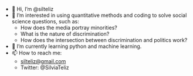 - 👋 Hi, I’m @silteliz
- 👀 I’m interested in using quantitative methods and coding to solve social science questions, such as:
  - How does the media portray minorities?
  - What is the nature of discrimination?
  - How does the intersection between discrimination and politics work?
- 🌱 I’m currently learning python and machine learning.
- 📫 How to reach me: 
  - silteliz@gmail.com
  - Twitter: @SilviaTeliz

<!---
silteliz/silteliz is a ✨ special ✨ repository because its `README.md` (this file) appears on your GitHub profile.
You can click the Preview link to take a look at your changes.
--->
